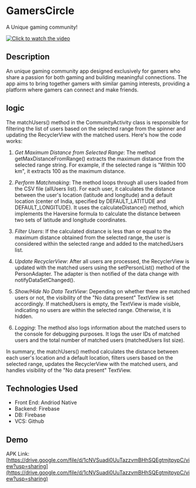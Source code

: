 # GamersCircle
A Unique gaming community!

[![Click to watch the video](https://img.youtube.com/vi/9Sm0gyuPbRg/0.jpg)](https://youtu.be/9Sm0gyuPbRg)


## Description
An unique gaming community app designed exclusively for gamers who share a passion for both gaming and building meaningful connections. The app aims to bring together gamers with similar gaming interests, providing a platform where gamers can connect and make friends.

## logic
The matchUsers() method in the CommunityActivity class is responsible for filtering the list of users based on the selected range from the spinner and updating the RecyclerView with the matched users. Here's how the code works:

1. *Get Maximum Distance from Selected Range*: The method getMaxDistanceFromRange() extracts the maximum distance from the selected range string. For example, if the selected range is "Within 100 km", it extracts 100 as the maximum distance.

2. *Perform Matchmaking*: The method loops through all users loaded from the CSV file (allUsers list). For each user, it calculates the distance between the user's location (latitude and longitude) and a default location (center of India, specified by DEFAULT_LATITUDE and DEFAULT_LONGITUDE). It uses the calculateDistance() method, which implements the Haversine formula to calculate the distance between two sets of latitude and longitude coordinates.

3. *Filter Users*: If the calculated distance is less than or equal to the maximum distance obtained from the selected range, the user is considered within the selected range and added to the matchedUsers list.

4. *Update RecyclerView*: After all users are processed, the RecyclerView is updated with the matched users using the setPersonList() method of the PersonAdapter. The adapter is then notified of the data change with notifyDataSetChanged().

5. *Show/Hide No Data TextView*: Depending on whether there are matched users or not, the visibility of the "No data present" TextView is set accordingly. If matchedUsers is empty, the TextView is made visible, indicating no users are within the selected range. Otherwise, it is hidden.

6. *Logging*: The method also logs information about the matched users to the console for debugging purposes. It logs the user IDs of matched users and the total number of matched users (matchedUsers list size).

In summary, the matchUsers() method calculates the distance between each user's location and a default location, filters users based on the selected range, updates the RecyclerView with the matched users, and handles visibility of the "No data present" TextView.

## Technologies Used
- Front End: Andriod Native
- Backend: Firebase
- DB: Firebase
- VCS: Github


## Demo
APK Link: [https://drive.google.com/file/d/1cNVSuadi0UuTazzvmBHhSQEgtmjtpypC/view?usp=sharing](https://drive.google.com/file/d/1cNVSuadi0UuTazzvmBHhSQEgtmjtpypC/view?usp=sharing)

